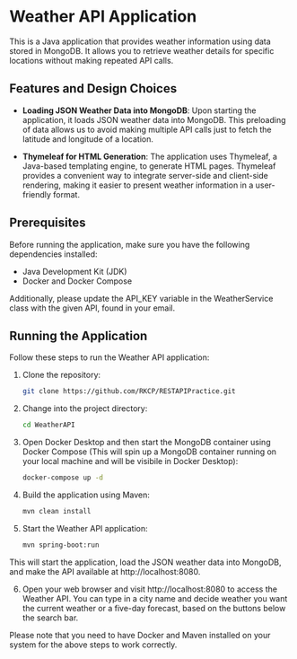 # Weather API Application

This is a Java application that provides weather information using data stored in MongoDB. It allows you to retrieve weather details for specific locations without making repeated API calls.

## Features and Design Choices

- **Loading JSON Weather Data into MongoDB**: Upon starting the application, it loads JSON weather data into MongoDB. This preloading of data allows us to avoid making multiple API calls just to fetch the latitude and longitude of a location.

- **Thymeleaf for HTML Generation**: The application uses Thymeleaf, a Java-based templating engine, to generate HTML pages. Thymeleaf provides a convenient way to integrate server-side and client-side rendering, making it easier to present weather information in a user-friendly format.

## Prerequisites

Before running the application, make sure you have the following dependencies installed:

- Java Development Kit (JDK)
- Docker and Docker Compose

Additionally, please update the API_KEY variable in the WeatherService class with the given API, found in your email.

## Running the Application

Follow these steps to run the Weather API application:

1. Clone the repository:

   ```bash
   git clone https://github.com/RKCP/RESTAPIPractice.git
   ```
2. Change into the project directory:

   ```bash
   cd WeatherAPI
   ```
3. Open Docker Desktop and then start the MongoDB container using Docker Compose (This will spin up a MongoDB container running on your local machine and will be visibile in Docker Desktop):

   ```bash
   docker-compose up -d
   ```

4. Build the application using Maven:

   ```bash
   mvn clean install
   ```  
5. Start the Weather API application:

   ```bash
   mvn spring-boot:run
   ```  

This will start the application, load the JSON weather data into MongoDB, and make the API available at http://localhost:8080.


6. Open your web browser and visit http://localhost:8080 to access the Weather API. You can type in a city name and decide weather you want the current weather or a five-day forecast, based on the buttons below the search bar.

Please note that you need to have Docker and Maven installed on your system for the above steps to work correctly.  